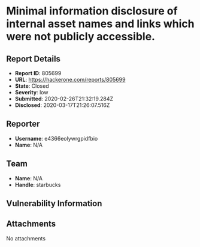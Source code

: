 # Minimal information disclosure of internal asset names and links which were not publicly accessible.

## Report Details
- **Report ID**: 805699
- **URL**: https://hackerone.com/reports/805699
- **State**: Closed
- **Severity**: low
- **Submitted**: 2020-02-26T21:32:19.284Z
- **Disclosed**: 2020-03-17T21:26:07.516Z

## Reporter
- **Username**: e4366eolywrgpidfbio
- **Name**: N/A

## Team
- **Name**: N/A
- **Handle**: starbucks

## Vulnerability Information


## Attachments
No attachments

